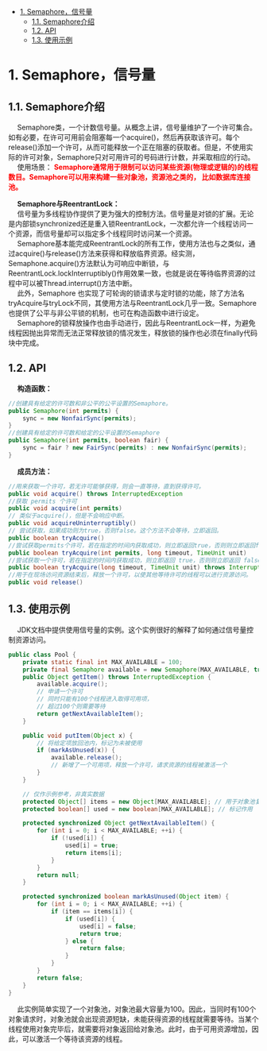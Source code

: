 
<!-- TOC -->

- [1. Semaphore，信号量](#1-semaphore信号量)
    - [1.1. Semaphore介绍](#11-semaphore介绍)
    - [1.2. API](#12-api)
    - [1.3. 使用示例](#13-使用示例)

<!-- /TOC -->


# 1. Semaphore，信号量

## 1.1. Semaphore介绍
<!-- 
计数信号量(Counting Semaphore)用来控制同时访问某个特定资源的操作数量，或者同时 执行某个指定操作的数量[CPJ 3.4.1]。计数信号量还可以用来实现某种资源池，或者对容器施 加边界。
Semaphore中管理着一组虚拟的许可(permit),许可的初始数量可通过构造函数来指定。 在执行操作时可以首先获得许可(只要还有剩余的许可)，并在使用以后释放许可。如果没有 许可，那么acquire将阻塞直到有许可(或者直到被中断或者操作超时)。release方法将返回 一个许可给信号量。e计算信号量的一种简化形式是二值信号量，即初始值为1的Semaphore。 二值信号量可以用做互斥体(mutex),并具备不可重入的加锁语义:谁拥有这个唯一的许可，谁 就拥有了互斥锁。

Semaphore可以用于实现资源池，例如数据库连接池。我们可以构造一个固定长度的资源 池，当池为空时，请求资源将会失败，但你真正希望看到的行为是阻塞而不是失败，并且当池 非空时解除阻塞。如果将Semaphore的计数值初始化为池的大小，并在从池中获取一个资源 之前首先调用acquire方法获取一个许可，在将资源返回给池之后调用release释放许可，那么 acquire将一直阻塞直到资源池不为空。在第12章的有界缓冲类中将使用这项技术。(在构造阻 塞对象池时，一种更简单的方法是使用BlockingQueue来保存池的资源。)
同样，你也可以使用Semaphore将任何一种容器变成有界阻塞容器，如程序清单5-]4中 的BmmdedHashSet所示。信号量的计数值会初始化为容器容量的最大值。add操作在向底层容 器中添加一个元素之前，首先要获取一个许可。如果add操作没有添加任何元素，那么会立刻释放许可。同样，remove操作释放一个许可，使更多的元素能够添加到容器中。
-->

&emsp; Semaphore类，一个计数信号量。从概念上讲，信号量维护了一个许可集合。如有必要，在许可可用前会阻塞每一个acquire()，然后再获取该许可。每个 release()添加一个许可，从而可能释放一个正在阻塞的获取者。但是，不使用实际的许可对象，Semaphore只对可用许可的号码进行计数，并采取相应的行动。  
&emsp; 使用场景： **<font color = "red">Semaphore通常用于限制可以访问某些资源(物理或逻辑的)的线程数目。Semaphore可以用来构建一些对象池，资源池之类的， 比如数据库连接池。</font>**   

&emsp; **Semaphore与ReentrantLock：**  
&emsp; 信号量为多线程协作提供了更为强大的控制方法。信号量是对锁的扩展。无论是内部锁synchronized还是重入锁ReentrantLock，一次都允许一个线程访问一个资源，而信号量却可以指定多个线程同时访问某一个资源。  
&emsp; Semaphore基本能完成ReentrantLock的所有工作，使用方法也与之类似，通过acquire()与release()方法来获得和释放临界资源。经实测，Semaphone.acquire()方法默认为可响应中断锁，与ReentrantLock.lockInterruptibly()作用效果一致，也就是说在等待临界资源的过程中可以被Thread.interrupt()方法中断。  
&emsp; 此外，Semaphore 也实现了可轮询的锁请求与定时锁的功能，除了方法名tryAcquire与tryLock不同，其使用方法与ReentrantLock几乎一致。Semaphore也提供了公平与非公平锁的机制，也可在构造函数中进行设定。  
&emsp; Semaphore的锁释放操作也由手动进行，因此与ReentrantLock一样，为避免线程因抛出异常而无法正常释放锁的情况发生，释放锁的操作也必须在finally代码块中完成。  

## 1.2. API  
&emsp; **构造函数：**  

```java
//创建具有给定的许可数和非公平的公平设置的Semaphore。
public Semaphore(int permits) {
    sync = new NonfairSync(permits);
}
//创建具有给定的许可数和给定的公平设置的Semaphore
public Semaphore(int permits, boolean fair) {
    sync = fair ? new FairSync(permits) : new NonfairSync(permits);
}
```

&emsp; **成员方法：**  

```java
//用来获取一个许可，若无许可能够获得，则会一直等待，直到获得许可。
public void acquire() throws InterruptedException
//获取 permits 个许可
public void acquire(int permits)
// 类似于acquire()，但是不会响应中断。
public void acquireUninterruptibly()
// 尝试获取，如果成功则为true，否则false。这个方法不会等待，立即返回。
public boolean tryAcquire()
//尝试获取permits个许可，若在指定的时间内获取成功，则立即返回true，否则则立即返回false
public boolean tryAcquire(int permits, long timeout, TimeUnit unit)
//尝试获取一个许可，若在指定的时间内获取成功，则立即返回 true，否则则立即返回 false
public boolean tryAcquire(long timeout, TimeUnit unit) throws InterruptedException
//用于在现场访问资源结束后，释放一个许可，以使其他等待许可的线程可以进行资源访问。
public void release()
```

## 1.3. 使用示例  
&emsp; JDK文档中提供使用信号量的实例。这个实例很好的解释了如何通过信号量控制资源访问。  

```java
public class Pool {
    private static final int MAX_AVAILABLE = 100;
    private final Semaphore available = new Semaphore(MAX_AVAILABLE, true);
    public Object getItem() throws InterruptedException {
        available.acquire();
        // 申请一个许可
        // 同时只能有100个线程进入取得可用项，
        // 超过100个则需要等待
        return getNextAvailableItem();
    }

    public void putItem(Object x) {
        // 将给定项放回池内，标记为未被使用
        if (markAsUnused(x)) {
            available.release();
            // 新增了一个可用项，释放一个许可，请求资源的线程被激活一个
        }
    }

    // 仅作示例参考，非真实数据
    protected Object[] items = new Object[MAX_AVAILABLE]; // 用于对象池复用对象
    protected boolean[] used = new boolean[MAX_AVAILABLE]; // 标记作用

    protected synchronized Object getNextAvailableItem() {
        for (int i = 0; i < MAX_AVAILABLE; ++i) {
            if (!used[i]) {
                used[i] = true;
                return items[i];
            }
        }
        return null;
    }

    protected synchronized boolean markAsUnused(Object item) {
        for (int i = 0; i < MAX_AVAILABLE; ++i) {
            if (item == items[i]) {
                if (used[i]) {
                    used[i] = false;
                    return true;
                } else {
                    return false;
                }
            }
        }
        return false;
    }
}
```
&emsp; 此实例简单实现了一个对象池，对象池最大容量为100。因此，当同时有100个对象请求时，对象池就会出现资源短缺，未能获得资源的线程就需要等待。当某个线程使用对象完毕后，就需要将对象返回给对象池。此时，由于可用资源增加，因此，可以激活一个等待该资源的线程。  
